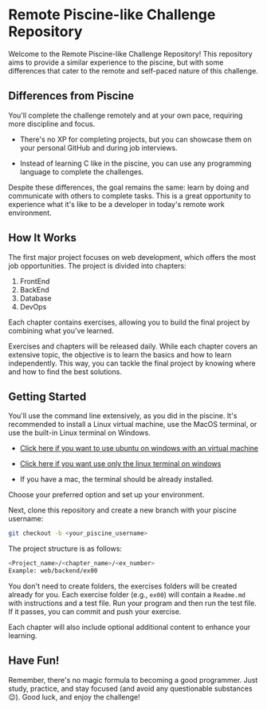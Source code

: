# Remote Piscine-like Challenge Repository

Welcome to the Remote Piscine-like Challenge Repository! This repository aims to provide a similar experience to the piscine, but with some differences that cater to the remote and self-paced nature of this challenge.

## Differences from Piscine
You'll complete the challenge remotely and at your own pace, requiring more discipline and focus.

- There's no XP for completing projects, but you can showcase them on your personal GitHub and during job interviews.

- Instead of learning C like in the piscine, you can use any programming language to complete the challenges.

Despite these differences, the goal remains the same: learn by doing and communicate with others to complete tasks. This is a great opportunity to experience what it's like to be a developer in today's remote work environment.

## How It Works
The first major project focuses on web development, which offers the most job opportunities. The project is divided into chapters:

1. FrontEnd
2. BackEnd
3. Database
4. DevOps

Each chapter contains exercises, allowing you to build the final project by combining what you've learned.

Exercises and chapters will be released daily. While each chapter covers an extensive topic, the objective is to learn the basics and how to learn independently. This way, you can tackle the final project by knowing where and how to find the best solutions.

## Getting Started
You'll use the command line extensively, as you did in the piscine. It's recommended to install a Linux virtual machine, use the MacOS terminal, or use the built-in Linux terminal on Windows. 

- [Click here if you want to use ubuntu on windows with an virtual machine](https://personales.unican.es/corcuerp/Linux/Install_Ubuntu_On_Windows_10_Using_VirtualBox.html#:~:text=Install%20Ubuntu%20Using%20VirtualBox&text=Click%20on%20the%20%22Iniciar%22%20button,toolbar%20to%20launch%20your%20VM.&text=This%20time%2C%20you%20have%20to,select%20your%20Ubuntu%20ISO%20file.)
- [Click here if you want use only the linux terminal on windows](https://www.howtogeek.com/249966/how-to-install-and-use-the-linux-bash-shell-on-windows-10/)

- If you have a mac, the terminal should be already installed.


Choose your preferred option and set up your environment.


Next, clone this repository and create a new branch with your piscine username:

```bash
git checkout -b <your_piscine_username>
```

The project structure is as follows:

```bash
<Project_name>/<chapter_name>/<ex_number>
Example: web/backend/ex00
```

You don't need to create folders, the exercises folders will be created already for you. Each exercise folder (e.g., `ex00`) will contain a `Readme.md` with instructions and a test file. Run your program and then run the test file. If it passes, you can commit and push your exercise.

Each chapter will also include optional additional content to enhance your learning.

## Have Fun!
Remember, there's no magic formula to becoming a good programmer. Just study, practice, and stay focused (and avoid any questionable substances 😉). Good luck, and enjoy the challenge!